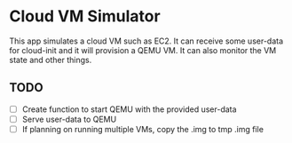 # Cloud VM Simulator

This app simulates a cloud VM such as EC2. It can receive some user-data for cloud-init and it will provision a 
QEMU VM. It can also monitor the VM state and other things. 

## TODO

- [ ] Create function to start QEMU with the provided user-data
- [ ] Serve user-data to QEMU
- [ ] If planning on running multiple VMs, copy the .img to tmp .img file
